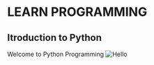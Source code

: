 # LEARN PROGRAMMING

## Itroduction to Python
Welcome to Python Programming
![Hello ](D:\e42-website\image.jpg?raw=true "Title")